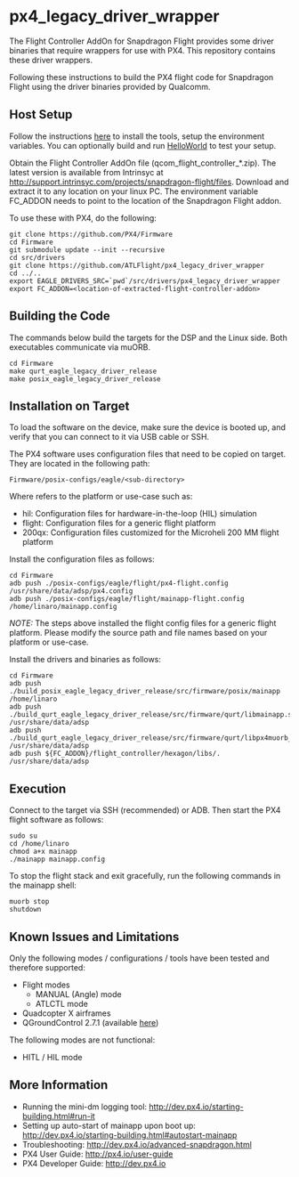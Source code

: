# px4_legacy_driver_wrapper

The Flight Controller AddOn for Snapdragon Flight provides some driver binaries that require wrappers for use with PX4. This repository contains these driver wrappers.

Following these instructions to build the PX4 flight code for Snapdragon Flight using the driver binaries provided by Qualcomm.

## Host Setup

Follow the instructions [here](https://github.com/ATLFlight/ATLFlightDocs) to install the tools, setup the environment variables.
You can optionally build and run [HelloWorld](https://github.com/ATLFlight/ATLFlightDocs/blob/master/HelloWorld.md) to test your setup.

Obtain the Flight Controller AddOn file (qcom_flight_controller_*.zip). The latest version is available from Intrinsyc at http://support.intrinsyc.com/projects/snapdragon-flight/files. Download and extract it to any location on your linux PC. The environment variable FC_ADDON needs to point to the location of the Snapdragon Flight addon.

To use these with PX4, do the following:

```
git clone https://github.com/PX4/Firmware
cd Firmware
git submodule update --init --recursive
cd src/drivers
git clone https://github.com/ATLFlight/px4_legacy_driver_wrapper
cd ../..
export EAGLE_DRIVERS_SRC=`pwd`/src/drivers/px4_legacy_driver_wrapper
export FC_ADDON=<location-of-extracted-flight-controller-addon>
```

## Building the Code
The commands below build the targets for the DSP and the Linux side. Both executables communicate via muORB.
```
cd Firmware
make qurt_eagle_legacy_driver_release
make posix_eagle_legacy_driver_release
```

## Installation on Target
To load the software on the device, make sure the device is booted up, and verify that you can connect to it via USB cable or SSH.

The PX4 software uses configuration files that need to be copied on target. They are located in the following path:
```
Firmware/posix-configs/eagle/<sub-directory>
```

Where <sub-directory> refers to the platform or use-case such as:
- hil: Configuration files for hardware-in-the-loop (HIL) simulation
- flight: Configuration files for a generic flight platform
- 200qx: Configuration files customized for the Microheli 200 MM flight platform

Install the configuration files as follows:
```
cd Firmware
adb push ./posix-configs/eagle/flight/px4-flight.config /usr/share/data/adsp/px4.config
adb push ./posix-configs/eagle/flight/mainapp-flight.config /home/linaro/mainapp.config
```

*NOTE:* The steps above installed the flight config files for a generic flight platform. Please modify the source path and file names based on your platform or use-case.

Install the drivers and binaries as follows:
```
cd Firmware
adb push ./build_posix_eagle_legacy_driver_release/src/firmware/posix/mainapp /home/linaro
adb push ./build_qurt_eagle_legacy_driver_release/src/firmware/qurt/libmainapp.so /usr/share/data/adsp
adb push ./build_qurt_eagle_legacy_driver_release/src/firmware/qurt/libpx4muorb_skel.so /usr/share/data/adsp
adb push ${FC_ADDON}/flight_controller/hexagon/libs/. /usr/share/data/adsp
```

## Execution

Connect to the target via SSH (recommended) or ADB. Then start the PX4 flight software as follows:
```
sudo su
cd /home/linaro
chmod a+x mainapp
./mainapp mainapp.config
```

To stop the flight stack and exit gracefully, run the following commands in the mainapp shell:
```
muorb stop
shutdown
```

## Known Issues and Limitations
Only the following modes / configurations / tools have been tested and therefore supported:
- Flight modes
  - MANUAL (Angle) mode
  - ATLCTL mode
- Quadcopter X airframes
- QGroundControl 2.7.1 (available [here](https://github.com/mavlink/qgroundcontrol/releases/tag/v2.7.1))

The following modes are not functional:
- HITL / HIL mode
## More Information
- Running the mini-dm logging tool: http://dev.px4.io/starting-building.html#run-it
- Setting up auto-start of mainapp upon boot up: http://dev.px4.io/starting-building.html#autostart-mainapp
- Troubleshooting: http://dev.px4.io/advanced-snapdragon.html
- PX4 User Guide: http://px4.io/user-guide
- PX4 Developer Guide: http://dev.px4.io

